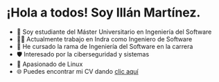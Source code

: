 # ¡Hola a todos! Soy Illán Martínez.

- 📖 Soy estudiante del Máster Universitario en Ingeniería del Software
- 👨‍🏭 Actualmente trabajo en Indra como Ingeniero de Software
- 🌱 He cursado la rama de Ingeniería del Software en la carrera
- 🛡️ Interesado por la ciberseguridad y sistemas
- 🐧 Apasionado de Linux
- 🌐 Puedes encontrar mi CV dando [clic aquí](https://illanmartinez.es)
